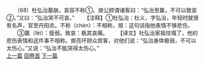 　　（68）杜弘治墓崩，哀容不称①。庾公顾谓诸客曰：“弘冶至赢，不可以致哀②。”又曰：“弘治哭不可哀。”
　　【注释】①杜弘治：杜义，字弘治，年轻时就很有名声，官至丹阳丞。不称（chèn）：不相称，按：这句话指他表情不够悲伤。
　　③赢（lèi）：瘦弱。致哀：极其哀痛。
　　【译文】社弘治家祖坟塌了，他的悲伤表情和这件事不相称。庾亮环顾众宾客，对他们说：“弘治身体极弱，不可以太伤心。”又说：“弘治不能哭得太伤心。”
<br>[上一篇](08_067) [回卷首](08_000) [下一篇](08_069)
